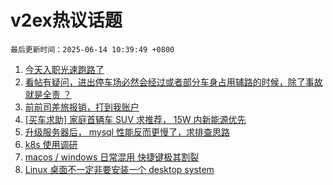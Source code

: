 # v2ex热议话题

`最后更新时间：2025-06-14 10:39:49 +0800`

1. [今天入职光速跑路了](https://www.v2ex.com/t/1138378)
1. [看帖有疑问，进出停车场必然会经过或者部分车身占用辅路的时候，除了事故就是全责 ？](https://www.v2ex.com/t/1138335)
1. [前前司差旅报销，打到我账户](https://www.v2ex.com/t/1138438)
1. [[买车求助] 家庭首辆车 SUV 求推荐， 15W 内新能源优先](https://www.v2ex.com/t/1138412)
1. [升级服务器后， mysql 性能反而更慢了，求排查思路](https://www.v2ex.com/t/1138433)
1. [k8s 使用调研](https://www.v2ex.com/t/1138350)
1. [macos / windows 日常混用 快捷键极其割裂](https://www.v2ex.com/t/1138400)
1. [Linux 桌面不一定非要安装一个 desktop system](https://www.v2ex.com/t/1138341)

